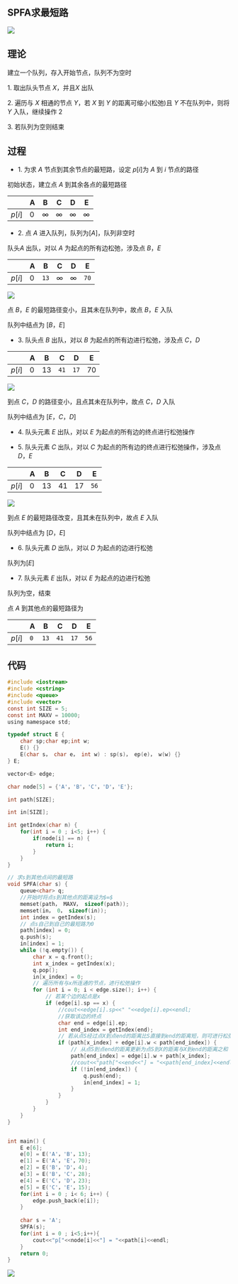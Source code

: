 ## SPFA求最短路

![](https://cdn.hurra.ltd/img/20211128154729.png)

## 理论

建立一个队列，存入开始节点，队列不为空时

$1$. 取出队头节点 $X$，并且$X$ 出队  

$2$. 遍历与 $X$ 相通的节点 $Y$，若 $X$ 到 $Y$ 的距离可缩小(松弛)且 $Y$ 不在队列中，则将 $Y$ 入队，继续操作 2
 
$3$. 若队列为空则结束


## 过程

- $1$. 为求 $A$ 节点到其余节点的最短路，设定 $p[i]$为 $A$ 到 $i$ 节点的路径

初始状态，建立点 $A$ 到其余各点的最短路径

|        | A   | B   | C   | D   | E   |
| ------ | --- | --- | --- | --- | --- |
| $p[i]$ | $0$ | $∞$ | $∞$ | $∞$ | $∞$ |


- $2$. 点 $A$ 进入队列，队列为$[A]$，队列非空时

队头$A$ 出队，对以 $A$ 为起点的所有边松弛，涉及点 $B，E$  

|        | A   | B    | C   | D   | E    |
| ------ | --- | ---- | --- | --- | ---- |
| $p[i]$ | $0$ | `13` | $∞$ | $∞$ | `70` |

![](https://cdn.hurra.ltd/img/20211128155245.png)

点 $B，E$ 的最短路径变小，且其未在队列中，故点 $B，E$ 入队

队列中结点为 $[B，E]$

- $3$. 队头点 $B$ 出队，对以 $B$ 为起点的所有边进行松弛，涉及点 $C，D$
  
|        | A   | B    | C    | D    | E    |
| ------ | --- | ---- | ---- | ---- | ---- |
| $p[i]$ | $0$ | $13$ | `41` | `17` | $70$ |

![](https://cdn.hurra.ltd/img/20211128155447.png)

到点 $C，D$ 的路径变小，且点其未在队列中，故点 $C，D$ 入队

队列中结点为 $[E，C，D]$

- $4$. 队头元素 $E$ 出队，对以 $E$ 为起点的所有边的终点进行松弛操作

- $5$. 队头元素 $C$ 出队，对以 $C$ 为起点的所有边的终点进行松弛操作，涉及点$D，E$
  
|        | A   | B    | C    | D    | E    |
| ------ | --- | ---- | ---- | ---- | ---- |
| $p[i]$ | $0$ | $13$ | $41$ | $17$ | `56` |

![](https://cdn.hurra.ltd/img/20211128155744.png)

到点 $E$ 的最短路径改变，且其未在队列中，故点 $E$ 入队

队列中结点为 $[D，E]$

- $6$. 队头元素 $D$ 出队，对以 $D$ 为起点的边进行松弛

队列为$[E]$

- $7$. 队头元素 $E$ 出队，对以 $E$ 为起点的边进行松弛

队列为空，结束

点 $A$ 到其他点的最短路径为

|        | A   | B    | C    | D    | E    |
| ------ | --- | ---- | ---- | ---- | ---- |
| $p[i]$ | `0` | `13` | `41` | `17` | `56` |


## 代码

```c
#include <iostream>
#include <cstring>
#include <queue>
#include <vector>
const int SIZE = 5;
const int MAXV = 10000;
using namespace std;

typedef struct E {
	char sp;char ep;int w;
	E() {}
	E(char s， char e， int w) : sp(s)， ep(e)， w(w) {}
} E;

vector<E> edge;

char node[5] = {'A'，'B'，'C'，'D'，'E'};

int path[SIZE];

int in[SIZE];

int getIndex(char n) {
	for(int i = 0 ; i<5; i++) {
		if(node[i] == n) {
			return i;
		}
	}
}

// 求s到其他点间的最短路
void SPFA(char s) {
	queue<char> q;
	//开始时将点s到其他点的距离设为$∞$
	memset(path， MAXV， sizeof(path));
	memset(in， 0， sizeof(in));
	int index = getIndex(s);
	// 点s自己到自己的最短路为0
	path[index] = 0;
	q.push(s);
	in[index] = 1;
	while (!q.empty()) {
		char x = q.front();
		int x_index = getIndex(x);
		q.pop();
		in[x_index] = 0;
		// 遍历所有与x所连通的节点，进行松弛操作
		for (int i = 0; i < edge.size(); i++) {
			// 若某个边的起点是x
			if (edge[i].sp == x) {
				//cout<<edge[i].sp<<" "<<edge[i].ep<<endl;
				//获取该边的终点
				char end = edge[i].ep;
				int end_index = getIndex(end);
				// 若从点S经过点X到点end的距离比S直接到end的距离短，则可进行松弛操作
				if (path[x_index] + edge[i].w < path[end_index]) {
					// 从点S到点end的距离更新为点S到X的距离与X到end的距离之和
					path[end_index] = edge[i].w + path[x_index];
					//cout<<"path["<<end<<"] = "<<path[end_index]<<endl;
					if (!in[end_index]) {
						q.push(end);
						in[end_index] = 1;
					}
				}
			}
		}
	}
}


int main() {
	E e[6];
	e[0] = E('A'，'B'，13);
	e[1] = E('A'，'E'，70);
	e[2] = E('B'，'D'，4);
	e[3] = E('B'，'C'，28);
	e[4] = E('C'，'D'，23);
	e[5] = E('C'，'E'，15);
	for(int i = 0 ; i< 6; i++) {
		edge.push_back(e[i]);
	}
	
	char s = 'A';
	SPFA(s);
	for(int i = 0 ; i<5;i++){
		cout<<"p["<<node[i]<<"] = "<<path[i]<<endl;
	}
	return 0;
}
```

![](https://cdn.hurra.ltd/img/20200621231426.png)
